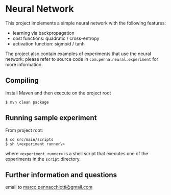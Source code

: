 Neural Network
==============

This project implements a simple neural network with the following features:
  - learning via backpropagation
  - cost functions: quadratic / cross-entropy
  - activation function: sigmoid / tanh

The project also contain examples of experiments that use the neural network:
please refer to source code in `com.penna.neural.experiment` for more information.

Compiling
---------
Install Maven and then execute on the project root

    $ mvn clean package

Running sample experiment
-------------------------
From project root:

    $ cd src/main/scripts
    $ sh \<experiment runner\>

where `<experiment runner>` is a shell script that executes one of the
experiments in the `script` directory. 

Further information and questions
---------------------------------
email to <marco.pennacchiotti@gmail.com>
